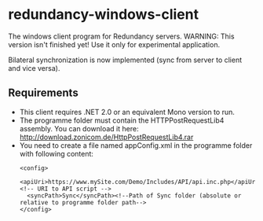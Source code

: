 redundancy-windows-client
=========================

The windows client program for Redundancy servers.
WARNING: This version isn't finished yet! Use it only for experimental application.

Bilateral synchronization is now implemented (sync from server to client and vice versa).

Requirements
------------
- This client requires .NET 2.0 or an equivalent Mono version to run.
- The programme folder must contain the HTTPPostRequestLib4 assembly. You can download it here: http://download.zonicom.de/HttpPostRequestLib4.rar
- You need to create a file named appConfig.xml in the programme folder with following content:
  ```
  <config>
    <apiUri>https://www.mySite.com/Demo/Includes/API/api.inc.php</apiUri><!-- URI to API script -->
    <syncPath>Sync</syncPath><!--Path of Sync folder (absolute or relative to programme folder path-->
  </config>
  ```
